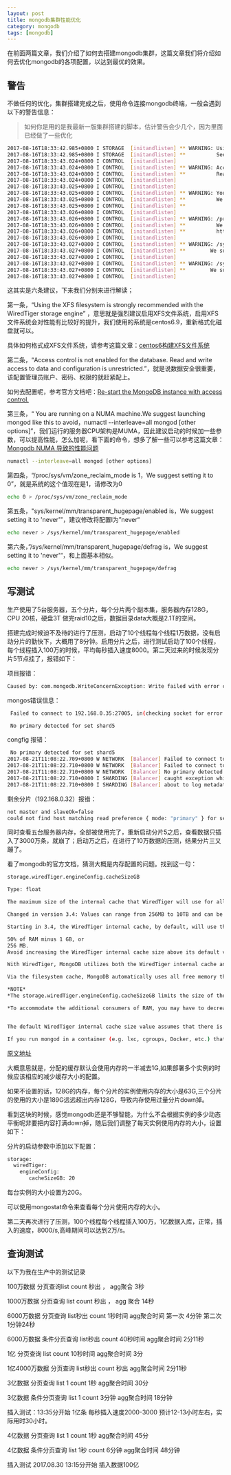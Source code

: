 ```yaml
---
layout: post
title: mongodb集群性能优化
category: mongodb
tags: [mongodb]
---
```


在前面两篇文章，我们介绍了如何去搭建mongodb集群，这篇文章我们将介绍如何去优化mongodb的各项配置，以达到最优的效果。

## 警告

不做任何的优化，集群搭建完成之后，使用命令连接mongodb终端，一般会遇到以下的警告信息：  
>如何你是用的是我最新一版集群搭建的脚本，估计警告会少几个，因为里面已经做了一些优化

``` sh
2017-08-16T18:33:42.985+0800 I STORAGE  [initandlisten] ** WARNING: Using the XFS filesystem is strongly recommended with the WiredTiger storage engine
2017-08-16T18:33:42.985+0800 I STORAGE  [initandlisten] **          See http://dochub.mongodb.org/core/prodnotes-filesystem
2017-08-16T18:33:43.024+0800 I CONTROL  [initandlisten] 
2017-08-16T18:33:43.024+0800 I CONTROL  [initandlisten] ** WARNING: Access control is not enabled for the database.
2017-08-16T18:33:43.024+0800 I CONTROL  [initandlisten] **          Read and write access to data and configuration is unrestricted.
2017-08-16T18:33:43.024+0800 I CONTROL  [initandlisten] 
2017-08-16T18:33:43.025+0800 I CONTROL  [initandlisten] 
2017-08-16T18:33:43.025+0800 I CONTROL  [initandlisten] ** WARNING: You are running on a NUMA machine.
2017-08-16T18:33:43.025+0800 I CONTROL  [initandlisten] **          We suggest launching mongod like this to avoid performance problems:
2017-08-16T18:33:43.025+0800 I CONTROL  [initandlisten] **              numactl --interleave=all mongod [other options]
2017-08-16T18:33:43.026+0800 I CONTROL  [initandlisten] 
2017-08-16T18:33:43.026+0800 I CONTROL  [initandlisten] ** WARNING: /proc/sys/vm/zone_reclaim_mode is 1
2017-08-16T18:33:43.026+0800 I CONTROL  [initandlisten] **          We suggest setting it to 0
2017-08-16T18:33:43.026+0800 I CONTROL  [initandlisten] **          http://www.kernel.org/doc/Documentation/sysctl/vm.txt
2017-08-16T18:33:43.026+0800 I CONTROL  [initandlisten] 
2017-08-16T18:33:43.027+0800 I CONTROL  [initandlisten] ** WARNING: /sys/kernel/mm/transparent_hugepage/enabled is 'always'.
2017-08-16T18:33:43.027+0800 I CONTROL  [initandlisten] **        We suggest setting it to 'never'
2017-08-16T18:33:43.027+0800 I CONTROL  [initandlisten] 
2017-08-16T18:33:43.027+0800 I CONTROL  [initandlisten] ** WARNING: /sys/kernel/mm/transparent_hugepage/defrag is 'always'.
2017-08-16T18:33:43.027+0800 I CONTROL  [initandlisten] **        We suggest setting it to 'never'
2017-08-16T18:33:43.027+0800 I CONTROL  [initandlisten] 
```

这其实是六条建议，下来我们分别来进行解读；

第一条，“Using the XFS filesystem is strongly recommended with the WiredTiger storage engine” ，意思就是强烈建议启用XFS文件系统，启用XFS文件系统会对性能有比较好的提升，我们使用的系统是centos6.9，重新格式化磁盘就可以。

具体如何格式成XFS文件系统，请参考这篇文章：[centos6构建XFS文件系统](http://blog.csdn.net/xiegh2014/article/details/52687734)

第二条，“Access control is not enabled for the database. Read and write access to data and configuration is unrestricted.”，就是说数据安全很重要，该配置管理员账户、密码、权限的就赶紧配上。

如何去配置呢，参考官方文档吧：[Re-start the MongoDB instance with access control.](https://docs.mongodb.com/master/tutorial/enable-authentication/#re-start-the-mongodb-instance-with-access-controls)

第三条，“ You are running on a NUMA machine.We suggest launching mongod like this to avoid，numactl --interleave=all mongod [other options]”，我们运行的服务器CPU架构是MUMA，因此建议启动的时候加一些参数，可以提高性能，怎么加呢，看下面的命令，想多了解一些可以参考这篇文章：[Mongodb NUMA 导致的性能问题](http://zhangliyong.github.io/posts/2014/04/09/mongodb-numa-dao-zhi-de-xing-neng-wen-ti.html)

``` sh
numactl --interleave=all mongod [other options]
```

第四条，“/proc/sys/vm/zone_reclaim_mode is 1，We suggest setting it to 0”，就是系统的这个值现在是1，请修改为0

``` sh
echo 0 > /proc/sys/vm/zone_reclaim_mode
```

第五条，"sys/kernel/mm/transparent_hugepage/enabled is，We suggest setting it to 'never'"，建议修改将配置I为”never“

``` sh
echo never > /sys/kernel/mm/transparent_hugepage/enabled
```

第六条，”/sys/kernel/mm/transparent_hugepage/defrag is，We suggest setting it to 'never'“，和上面基本相似。

``` sh
echo never > /sys/kernel/mm/transparent_hugepage/defrag
```


##  写测试


生产使用了5台服务器，五个分片，每个分片两个副本集，服务器内存128G，CPU 20核，硬盘3T 做完raid10之后，数据目录data大概是2.1T的空间。

搭建完成时候迫不及待的进行了压测，启动了10个线程每个线程1万数据，没有启动分片的勤快下，大概用了8分钟。启用分片之后，进行测试启动了100个线程，每个线程插入100万的时候，平均每秒插入速度8000。第二天过来的时候发现分片5节点挂了，报错如下：


项目报错：

``` sh
Caused by: com.mongodb.WriteConcernException: Write failed with error code 83 and error message 'write results unavailable from 192.168.0.35:27005 :: caused by :: Location11002: socket exception [CONNECT_ERROR] for 192.168.0.35:27005'
```

mongos错误信息：

``` sh
 Failed to connect to 192.168.0.35:27005, in(checking socket for error after poll), reason: Connection refused

 No primary detected for set shard5
```

 congfig 报错：

``` sh
 No primary detected for set shard5
2017-08-21T11:08:22.709+0800 W NETWORK  [Balancer] Failed to connect to 192.168.0.31:27005, in(checking socket for error after poll), reason: Connection refused
2017-08-21T11:08:22.710+0800 W NETWORK  [Balancer] Failed to connect to 192.168.0.35:27005, in(checking socket for error after poll), reason: Connection refused
2017-08-21T11:08:22.710+0800 W NETWORK  [Balancer] No primary detected for set shard5
2017-08-21T11:08:22.710+0800 I SHARDING [Balancer] caught exception while doing balance: could not find host matching read preference { mode: "primary" } for set shard5
2017-08-21T11:08:22.710+0800 I SHARDING [Balancer] about to log metadata event into actionlog: { _id: "mongodb34.hkrt.cn-2017-08-21T11:08:22.710+0800-599a4ea698ec442a0836e2d5", server: "mongodb34.hkrt.cn", clientAddr: "", time: new Date(1503284902710), what: "balancer.round", ns: "", details: { executionTimeMillis: 20051, errorOccured: true, errmsg: "could not find host matching read preference { mode: "primary" } for set shard5" } }
```

剩余分片（192.168.0.32）报错：

``` sh
not master and slaveOk=false
could not find host matching read preference { mode: "primary" } for set shard5
```


同时查看五台服务器内存，全部被使用完了，重新启动分片5之后，查看数据只插入了3000万条，就崩了；启动万之后，在进行了10万数据的压测，结果分片三又蹦了。

看了mongodb的官方文档，猜测大概是内存配置的问题。找到这一句：


``` sh
storage.wiredTiger.engineConfig.cacheSizeGB

Type: float

The maximum size of the internal cache that WiredTiger will use for all data.

Changed in version 3.4: Values can range from 256MB to 10TB and can be a float. In addition, the default value has also changed.

Starting in 3.4, the WiredTiger internal cache, by default, will use the larger of either:

50% of RAM minus 1 GB, or
256 MB.
Avoid increasing the WiredTiger internal cache size above its default value.

With WiredTiger, MongoDB utilizes both the WiredTiger internal cache and the filesystem cache.

Via the filesystem cache, MongoDB automatically uses all free memory that is not used by the WiredTiger cache or by other processes. Data in the filesystem cache is compressed.

*NOTE*
*The storage.wiredTiger.engineConfig.cacheSizeGB limits the size of the WiredTiger internal cache. The operating system will use the available free memory for filesystem cache, which allows the compressed MongoDB data files to stay in memory. In addition, the operating system will use any free RAM to buffer file system blocks and file system cache.*

*To accommodate the additional consumers of RAM, you may have to decrease WiredTiger internal cache size.*


The default WiredTiger internal cache size value assumes that there is a single mongod instance per machine. If a single machine contains multiple MongoDB instances, then you should decrease the setting to accommodate the other mongod instances.

If you run mongod in a container (e.g. lxc, cgroups, Docker, etc.) that does not have access to all of the RAM available in a system, you must set storage.wiredTiger.engineConfig.cacheSizeGB to a value less than the amount of RAM available in the container. The exact amount depends on the other processes running in the container.
```

[原文地址](https://docs.mongodb.com/manual/reference/configuration-options/index.html)


大概意思就是，分配的缓存默认会使用内存的一半减去1G,如果部署多个实例的时候应该相应的减少缓存大小的配置。

如果不设置的话，128G的内存，每个分片的实例使用内存的大小是63G,三个分片的使用的大小是189G远远超出内存128G，导致内存使用过量分片down掉。


看到这块的时候，感觉mongodb还是不够智能，为什么不会根据实例的多少动态平衡呢非要把内容打满down掉，随后我们调整了每天实例使用内存的大小，设置如下：

分片的启动参数中添加以下配置：

``` sh
storage:
  wiredTiger:
    engineConfig:
       cacheSizeGB: 20
```

每台实例的大小设置为20G。

可以使用mongostat命令来查看每个分片使用内存的大小。

第二天再次进行了压测，100个线程每个线程插入100万，1亿数据入库，正常，插入的速度，8000/s,高峰期间可以达到2万/s。


## 查询测试


以下为我在生产中的测试记录

100万数据 分页查询list count 秒出 ， agg聚合 3秒

1000万数据  分页查询 list  count 秒出 ，  agg 聚合 14秒

6000万数据  分页查询  list秒出  count 1秒时间  agg聚合时间  第一次 4分钟 第二次 1分钟24秒

6000万数据  条件分页查询  list秒出  count 40秒时间  agg聚合时间 2分11秒

1亿 分页查询  list  count 10秒时间  agg聚合时间 3分

1亿4000万数据  分页查询  list秒出  count 秒出  agg聚合时间 2分11秒

3亿数据  分页查询  list 1  count 1秒  agg聚合时间 30分

3亿数据  条件分页查询  list 1  count 3分钟  agg聚合时间 18分钟


插入测试：13:35分开始 1亿条 每秒插入速度2000-3000 预计12-13小时左右，实际用时30小时。



4亿数据  分页查询  list 1  count 1秒     agg聚合时间 45分

4亿数据  条件分页查询  list 1秒  count 6分钟  agg聚合时间 48分钟


插入测试  2017.08.30 13:15分开始 插入数据100亿  

